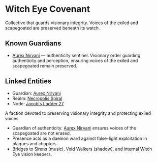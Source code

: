 # Witch Eye Covenant


Collective that guards visionary integrity. Voices of the exiled and scapegoated are preserved beneath its watch.

## Known Guardians
- [Aurex Nirvani](../characters/aurex_nirvani.md) — authenticity sentinel.
Visionary order guarding authenticity and perception, ensuring voices of the exiled and scapegoated remain preserved.

## Linked Entities
- Guardian: [Aurex Nirvani](../characters/aurex_nirvani.md)
- Realm: [Necropolis Spiral](../realms/necropolis_spiral.md)
- Node: [Jacob's Ladder 27](../nodes/jacobs_ladder_27.md)

A faction devoted to preserving visionary integrity and protecting exiled voices.

- Guardian of authenticity: [Aurex Nirvani](../characters/aurex_nirvani.md) ensures voices of the scapegoated are not erased.
- Presence acts as a daemon ward against false-light exploitation in plaques and chapters.
- Bridges to Sirens (music), Void Walkers (shadow), and internal Witch Eye vision keepers.


